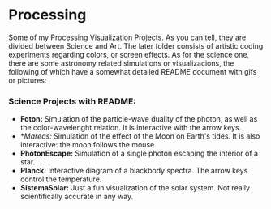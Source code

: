 # Processing
Some of my Processing Visualization Projects. As you can tell, they are divided between Science and Art. The later folder consists of artistic coding experiments regarding colors, or screen effects. As for the science one, there are some astronomy related simulations or visualizacions, the following of which have a somewhat detailed README document with gifs or pictures:

### Science Projects with README:
+ **Foton:** Simulation of the particle-wave duality of the photon, as well as the color-wavelenght relation. It is interactive with the arrow keys.
+ **Mareas:* Simulation of the effect of the Moon on Earth's tides. It is also interactive: the moon follows the mouse.
+ **PhotonEscape:** Simulation of a single photon escaping the interior of a star. 
+ **Planck:** Interactive diagram of a blackbody spectra. The arrow keys control the temperature.
+ **SistemaSolar:** Just a fun visualization of the solar system. Not really scientifically accurate in any way.


